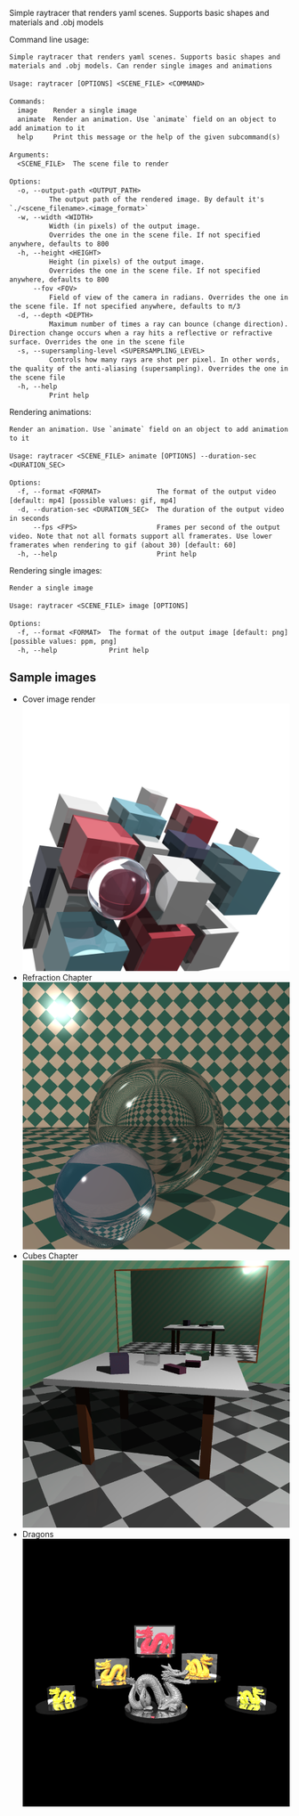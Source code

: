 Simple raytracer that renders yaml scenes. Supports basic shapes and materials and .obj models

Command line usage:

```
Simple raytracer that renders yaml scenes. Supports basic shapes and materials and .obj models. Can render single images and animations

Usage: raytracer [OPTIONS] <SCENE_FILE> <COMMAND>

Commands:
  image    Render a single image
  animate  Render an animation. Use `animate` field on an object to add animation to it
  help     Print this message or the help of the given subcommand(s)

Arguments:
  <SCENE_FILE>  The scene file to render

Options:
  -o, --output-path <OUTPUT_PATH>
          The output path of the rendered image. By default it's `./<scene_filename>.<image_format>`
  -w, --width <WIDTH>
          Width (in pixels) of the output image.
          Overrides the one in the scene file. If not specified anywhere, defaults to 800
  -h, --height <HEIGHT>
          Height (in pixels) of the output image.
          Overrides the one in the scene file. If not specified anywhere, defaults to 800
      --fov <FOV>
          Field of view of the camera in radians. Overrides the one in the scene file. If not specified anywhere, defaults to π/3
  -d, --depth <DEPTH>
          Maximum number of times a ray can bounce (change direction). Direction change occurs when a ray hits a reflective or refractive surface. Overrides the one in the scene file
  -s, --supersampling-level <SUPERSAMPLING_LEVEL>
          Controls how many rays are shot per pixel. In other words, the quality of the anti-aliasing (supersampling). Overrides the one in the scene file
  -h, --help
          Print help
```

Rendering animations:

```
Render an animation. Use `animate` field on an object to add animation to it

Usage: raytracer <SCENE_FILE> animate [OPTIONS] --duration-sec <DURATION_SEC>

Options:
  -f, --format <FORMAT>              The format of the output video [default: mp4] [possible values: gif, mp4]
  -d, --duration-sec <DURATION_SEC>  The duration of the output video in seconds
      --fps <FPS>                    Frames per second of the output video. Note that not all formats support all framerates. Use lower framerates when rendering to gif (about 30) [default: 60]
  -h, --help                         Print help
```

Rendering single images:

```
Render a single image

Usage: raytracer <SCENE_FILE> image [OPTIONS]

Options:
  -f, --format <FORMAT>  The format of the output image [default: png] [possible values: ppm, png]
  -h, --help             Print help
```

## Sample images

- Cover image render ![Cover image render](samples/images/cover.png)
- Refraction Chapter![Refraction chapter](samples/images/refractions.png)
- Cubes Chapter![Cubes chapter](samples/images/cubes.png)
- Dragons ![Dragons](samples/images/dragons.png)
